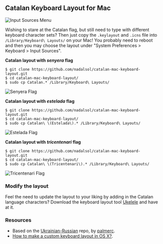 ## Catalan Keyboard Layout for Mac

![Input Sources Menu](https://raw.githubusercontent.com/nadalsol/catalan-mac-keyboard-layout/master/macos-input-sources-menu.png)

Wishing to stare at the Catalan flag, but still need to type with different keyboard character sets? Then just copy the `.keylayout` and `.icns` file into `/Library/Keyboard\ Layouts/` on your Mac! You probably need to reboot and then you may choose the layout under "System Preferences > Keyboard > Input Sources".

**Catalan layout with _senyera_ flag**

```
$ git clone https://github.com/nadalsol/catalan-mac-keyboard-layout.git
$ cd catalan-mac-keyboard-layout/
$ sudo cp Catalan.* /Library/Keyboard\ Layouts/
```

![Senyera Flag](https://raw.githubusercontent.com/nadalsol/catalan-mac-keyboard-layout/master/flag-senyera.png)

**Catalan layout with _estelada_ flag**

```
$ git clone https://github.com/nadalsol/catalan-mac-keyboard-layout.git
$ cd catalan-mac-keyboard-layout/
$ sudo cp Catalan\ \(Estelada\).* /Library/Keyboard\ Layouts/
```

![Estelada Flag](https://raw.githubusercontent.com/nadalsol/catalan-mac-keyboard-layout/master/flag-estelada.png)

**Catalan layout with _tricentenari_ flag**

```
$ git clone https://github.com/nadalsol/catalan-mac-keyboard-layout.git
$ cd catalan-mac-keyboard-layout/
$ sudo cp Catalan\ \(Tricentenari\).* /Library/Keyboard\ Layouts/
```

![Tricentenari Flag](https://raw.githubusercontent.com/nadalsol/catalan-mac-keyboard-layout/master/flag-tricentenari.png)

### Modify the layout

Feel the need to update the layout to your liking by adding in the Catalan language characters? Download the keyboard layout tool [Ukelele](http://scripts.sil.org/ukelele) and have at it.

### Resources

* Based on the [Ukrainian-Russian](https://github.com/palmerc/Ukrainian-Russian) repo, by [palmerc](https://github.com/palmerc).
* [How to make a custom keyboard layout in OS X?](https://superuser.com/questions/665494/how-to-make-a-custom-keyboard-layout-in-os-x).

